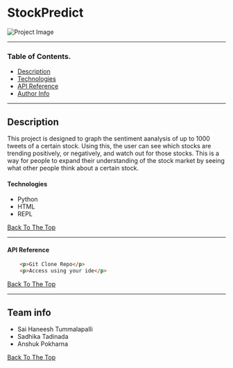 # StockPredict

![Project Image](https://media.istockphoto.com/photos/financial-and-technical-data-analysis-graph-picture-id1145882183?k=6&m=1145882183&s=612x612&w=0&h=ldt9o8xNcSq9NJU6jqIL5HWWqgOkd_xOk-VdKKZT7os=)



---

### Table of Contents.

- [Description](#description)
- [Technologies](#Technologies)
- [API Reference](#api-references)
- [Author Info](#author-info)

---

## Description

This project is designed to graph the sentiment aanalysis of up to 1000 tweets of a certain stock. Using this, the user can see which stocks are trending positively, or negatively, and watch out for those stocks. This is a way for people to expand their understanding of the stock market by seeing what other people think about a certain stock.

#### Technologies

- Python
- HTML
- REPL

[Back To The Top](#read-me-template)

---

#### API Reference

```html
    <p>Git Clone Repo</p>
    <p>Access using your ide</p>
```
[Back To The Top](#read-me-template)

---

## Team info

- Sai Haneesh Tummalapalli
- Sadhika Tadinada
- Anshuk Pokharna

[Back To The Top](#read-me-template)
